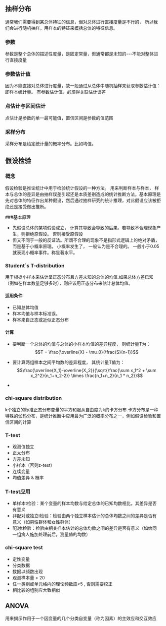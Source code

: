 ## 抽样分布
通常我们需要得到某总体特征的信息，但对总体进行直接度量是不行的， 所以我们会进行随机抽样。用样本的特征来概括总体的特征信息。
### 参数
参数是整个总体的描述性度量，是固定常量，但通常都是未知的---不能对整体进行直接度量
### 参数估计值
因为不能直接对总体进行度量，故一般通过从总体中随机抽样来获取参数估计值：即样本统计量。 有参数估计值，必须得关联估计误差
### 点估计与区间估计
点估计是参数的单一最可能值，置信区间是参数的值范围
### 采样分布
采样分布是给定统计量的概率分布。比如均值。

## 假设检验
### 概念
假设检验是推论统计中用于检验统计假设的一种方法。 用来判断样本与样本， 样本与总体的差异是由抽样误差引起还是本质差别造成的统计推断方法。基本原理是先对总体的特征作出某种假设，然后通过抽样研究的统计推理，对此假设应该被拒绝还是接受做出推断。

###基本原理
- 先假设总体的某项假设成立， 计算其导致会导致的后果。若导致不合理现象产生，则拒绝原假设。 否则接受原假设
- 但又不同于一般的反证法。所谓不合理的现象不是指形式逻辑上的绝对矛盾， 而是基于小概率原理。 小概率发生了， 一般认为是不合理的。 一般小于0.05就表现小概率事件。称显著水平。

### Student`s T-distribution
用于根据小样本来估计呈正态分布且方差未知的总体的均值.如果总体方差已知（例如在样本数量足够多时），则应该用正态分布来估计总体均值。

#### 适用条件
- 已知总体均值
- 样本均值与样本标准误。
- 样本来自正态或近似正态分布

#### 计算
- 要判断一个总体的均值与总体的小样本均值的差异程度， 则统计量T为：
$$T = \frac{\overline{X} - \mu_0}{\frac{S}{n-1}}$$
- 要计算两组样本之间平均数的差异程度， 其统计量T值为：
$$\frac{\overline{X_1}-\overline{X_2}}{\sqrt{\frac{\sum x_1^2 + \sum x_2^2}{n_1+n_2-2}} \times \frac{n_1+n_2}{n_1 * n_2}}$$

- 

### chi-square distribution
k个独立的标准正态分布变量的平方和服从自由度为k的卡方分布.卡方分布是一种特殊的伽玛分布，是统计推断中应用最为广泛的概率分布之一，例如假设检验和置信区间的计算

### T-test
- 观测值独立
- 正太分布
- 方差未知
- 小样本（否则z-test）
- 连续变量
- 均值差异 & 概率  
### T-test应用
- 单样本t检验：某个变量的样本均数与给定总体的已知均数相比，其差异是否有意义  
- 非配对或独立t检验：检验由两个独立样本估计的总体均数之间的差异是否有意义（如男性群体和女性群体）
- 配对t检验：检验由相关样本估计的总体均数之间的差异是否有意义（如给同一组病人施加处理前后，测量值的均数）
### chi-square test
- 定性变量
- 分类数据
- 数据以频数出现
- 观测样本量 > 20
- 任一类别或单元格内的理论频数应>5 , 否则需要校正
- 相比较的组别应大致相似
## ANOVA
用来揭示作用于一个因变量的几个分类自变量（称为因素）的主效应和交互效应

